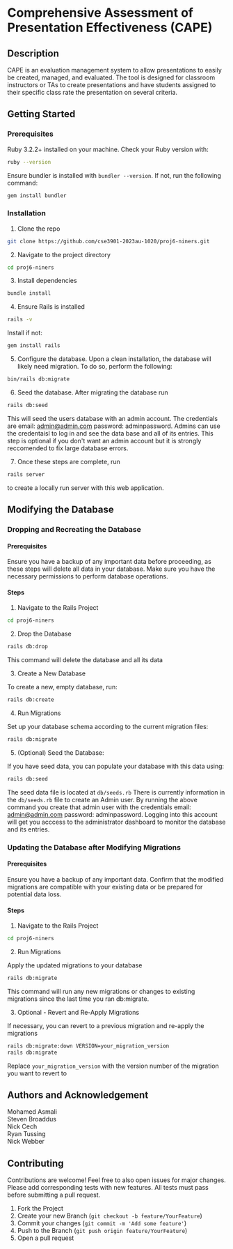 # Comprehensive Assessment of Presentation Effectiveness (CAPE)

## Description

CAPE is an evaluation management system to allow presentations to easily be created, managed, and evaluated. 
The tool is designed for classroom instructors or TAs to create presentations and have students assigned to their specific class rate the presentation on several criteria.

## Getting Started

### Prerequisites

Ruby 3.2.2+ installed on your machine. Check your Ruby version with:

```bash
ruby --version
```

Ensure bundler is installed with `bundler --version`.
If not, run the following command:

```bash
gem install bundler
```

### Installation

1. Clone the repo

```bash
git clone https://github.com/cse3901-2023au-1020/proj6-niners.git
```

2. Navigate to the project directory

```bash
cd proj6-niners
```

3. Install dependencies

```bash
bundle install
```

4. Ensure Rails is installed

```bash
rails -v
```

Install if not:

```bash
gem install rails
```

5. Configure the database. Upon a clean installation, the database will likely need migration. To do so, perform the following:

```bash
bin/rails db:migrate
```

6. Seed the database. After migrating the database run

```bash
rails db:seed
```

This will seed the users database with an admin account. The credentials are email: admin@admin.com password: adminpassword. Admins can use the credentaisl to log in and see the data base and all of its entries.
This step is optional if you don't want an admin account but it is strongly reccomended to fix large database errors.

7. Once these steps are complete, run 

```bash
rails server
```
to create a locally run server with this web application.


## Modifying the Database

### Dropping and Recreating the Database

#### Prerequisites

Ensure you have a backup of any important data before proceeding, as these steps will delete all data in your database.
Make sure you have the necessary permissions to perform database operations.

#### Steps

1. Navigate to the Rails Project

```bash
cd proj6-niners
```

2. Drop the Database

```bash
rails db:drop
```
This command will delete the database and all its data

3. Create a New Database

To create a new, empty database, run:

```bash
rails db:create
```

4. Run Migrations

Set up your database schema according to the current migration files:

```bash
rails db:migrate
```

5. (Optional) Seed the Database:

If you have seed data, you can populate your database with this data using:

```bash
rails db:seed
```

The seed data file is located at `db/seeds.rb`
There is currently information in the `db/seeds.rb` file to create an Admin user. By running the above command you create that admin user with the credentials email: admin@admin.com password: adminpassword. Logging into this account will get you acccess to the administrator dashboard to monitor the database and its entries.

### Updating the Database after Modifying Migrations

#### Prerequisites

Ensure you have a backup of any important data.
Confirm that the modified migrations are compatible with your existing data or be prepared for potential data loss.

#### Steps

1. Navigate to the Rails Project

```bash
cd proj6-niners
```

2. Run Migrations

Apply the updated migrations to your database

```bash
rails db:migrate
```

This command will run any new migrations or changes to existing migrations since the last time you ran db:migrate.

3. Optional - Revert and Re-Apply Migrations

If necessary, you can revert to a previous migration and re-apply the migrations

```bash
rails db:migrate:down VERSION=your_migration_version
rails db:migrate
```

Replace `your_migration_version` with the version number of the migration you want to revert to

## Authors and Acknowledgement

Mohamed Asmali  
Steven Broaddus  
Nick Cech  
Ryan Tussing  
Nick Webber  

## Contributing

Contributions are welcome! Feel free to also open issues for major changes.
Please add corresponding tests with new features. All tests must pass before submitting a pull request.

1. Fork the Project
2. Create your new Branch (`git checkout -b feature/YourFeature`)
3. Commit your changes (`git commit -m 'Add some feature'`)
4. Push to the Branch (`git push origin feature/YourFeature`)
5. Open a pull request
